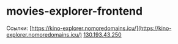# movies-explorer-frontend

Ссылки: 
[https://kino-explorer.nomoredomains.icu/](https://kino-explorer.nomoredomains.icu/) 
[130.193.43.250](130.193.43.250)
